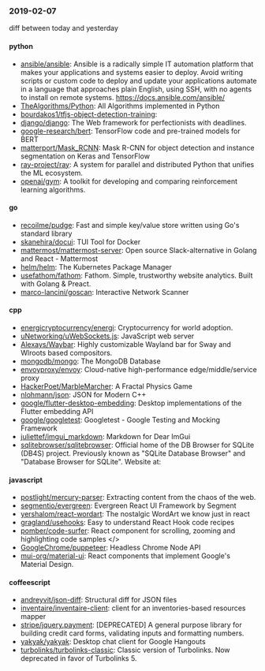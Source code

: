 ### 2019-02-07
diff between today and yesterday

#### python
* [ansible/ansible](https://github.com/ansible/ansible): Ansible is a radically simple IT automation platform that makes your applications and systems easier to deploy. Avoid writing scripts or custom code to deploy and update your applications  automate in a language that approaches plain English, using SSH, with no agents to install on remote systems. https://docs.ansible.com/ansible/
* [TheAlgorithms/Python](https://github.com/TheAlgorithms/Python): All Algorithms implemented in Python
* [bourdakos1/tfjs-object-detection-training](https://github.com/bourdakos1/tfjs-object-detection-training): 
* [django/django](https://github.com/django/django): The Web framework for perfectionists with deadlines.
* [google-research/bert](https://github.com/google-research/bert): TensorFlow code and pre-trained models for BERT
* [matterport/Mask_RCNN](https://github.com/matterport/Mask_RCNN): Mask R-CNN for object detection and instance segmentation on Keras and TensorFlow
* [ray-project/ray](https://github.com/ray-project/ray): A system for parallel and distributed Python that unifies the ML ecosystem.
* [openai/gym](https://github.com/openai/gym): A toolkit for developing and comparing reinforcement learning algorithms.

#### go
* [recoilme/pudge](https://github.com/recoilme/pudge): Fast and simple key/value store written using Go's standard library
* [skanehira/docui](https://github.com/skanehira/docui): TUI Tool for Docker
* [mattermost/mattermost-server](https://github.com/mattermost/mattermost-server): Open source Slack-alternative in Golang and React - Mattermost
* [helm/helm](https://github.com/helm/helm): The Kubernetes Package Manager
* [usefathom/fathom](https://github.com/usefathom/fathom): Fathom. Simple, trustworthy website analytics. Built with Golang & Preact.
* [marco-lancini/goscan](https://github.com/marco-lancini/goscan): Interactive Network Scanner

#### cpp
* [energicryptocurrency/energi](https://github.com/energicryptocurrency/energi): Cryptocurrency for world adoption.
* [uNetworking/uWebSockets.js](https://github.com/uNetworking/uWebSockets.js): JavaScript web server
* [Alexays/Waybar](https://github.com/Alexays/Waybar): Highly customizable Wayland bar for Sway and Wlroots based compositors.  
* [mongodb/mongo](https://github.com/mongodb/mongo): The MongoDB Database
* [envoyproxy/envoy](https://github.com/envoyproxy/envoy): Cloud-native high-performance edge/middle/service proxy
* [HackerPoet/MarbleMarcher](https://github.com/HackerPoet/MarbleMarcher): A Fractal Physics Game
* [nlohmann/json](https://github.com/nlohmann/json): JSON for Modern C++
* [google/flutter-desktop-embedding](https://github.com/google/flutter-desktop-embedding): Desktop implementations of the Flutter embedding API
* [google/googletest](https://github.com/google/googletest): Googletest - Google Testing and Mocking Framework
* [juliettef/imgui_markdown](https://github.com/juliettef/imgui_markdown): Markdown for Dear ImGui
* [sqlitebrowser/sqlitebrowser](https://github.com/sqlitebrowser/sqlitebrowser): Official home of the DB Browser for SQLite (DB4S) project. Previously known as "SQLite Database Browser" and "Database Browser for SQLite". Website at:

#### javascript
* [postlight/mercury-parser](https://github.com/postlight/mercury-parser):  Extracting content from the chaos of the web.
* [segmentio/evergreen](https://github.com/segmentio/evergreen):  Evergreen React UI Framework by Segment
* [yershalom/react-wordart](https://github.com/yershalom/react-wordart): The nostalgic WordArt we know just in react
* [gragland/usehooks](https://github.com/gragland/usehooks): Easy to understand React Hook code recipes
* [pomber/code-surfer](https://github.com/pomber/code-surfer): React component for scrolling, zooming and highlighting code samples </>
* [GoogleChrome/puppeteer](https://github.com/GoogleChrome/puppeteer): Headless Chrome Node API
* [mui-org/material-ui](https://github.com/mui-org/material-ui): React components that implement Google's Material Design.

#### coffeescript
* [andreyvit/json-diff](https://github.com/andreyvit/json-diff): Structural diff for JSON files
* [inventaire/inventaire-client](https://github.com/inventaire/inventaire-client): client for an inventories-based resources mapper 
* [stripe/jquery.payment](https://github.com/stripe/jquery.payment): [DEPRECATED] A general purpose library for building credit card forms, validating inputs and formatting numbers.
* [yakyak/yakyak](https://github.com/yakyak/yakyak): Desktop chat client for Google Hangouts
* [turbolinks/turbolinks-classic](https://github.com/turbolinks/turbolinks-classic): Classic version of Turbolinks. Now deprecated in favor of Turbolinks 5.
